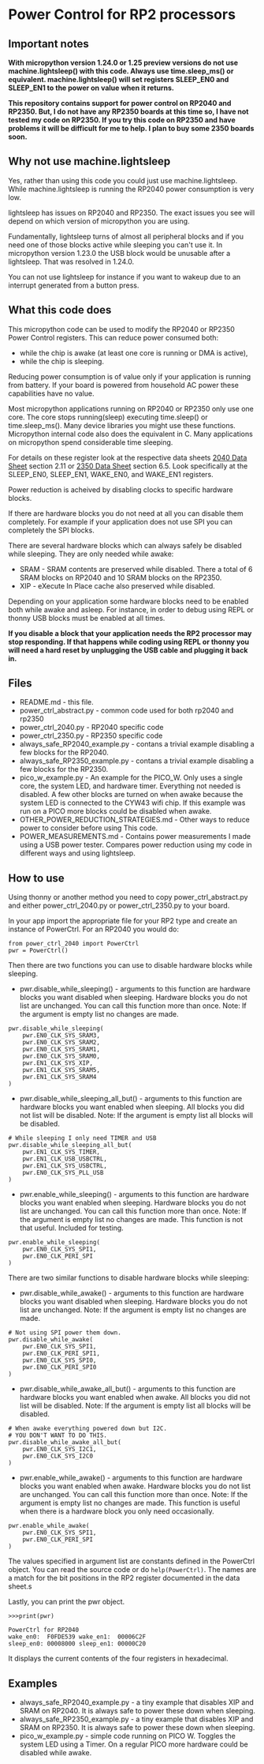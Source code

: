 # Power Control for RP2 processors

## Important notes
**With micropython version  1.24.0 or 1.25 preview versions do not use machine.lightsleep() with this code.
Always use time.sleep_ms() or equivalent.
machine.lightsleep() will set registers SLEEP_EN0 and SLEEP_EN1 to the power on value when it returns.**

**This repository contains support for power control on RP2040 and RP2350.
But, I do not have any RP2350 boards at this time so, I have not tested my code on RP2350.
If you try this code on RP2350 and have problems it will be difficult for me to help.
I plan to buy some 2350 boards soon.**

## Why not use machine.lightsleep

Yes, rather than using this code you could just use machine.lightsleep.
While machine.lightsleep is running the RP2040 power consumption is very low.

lightsleep has issues on RP2040 and RP2350.
The exact issues you see will depend on which version of micropython you are using.

Fundamentally, lightsleep turns of almost all peripheral blocks and if you need one of those blocks active while sleeping you can't use it.
In micropython version 1.23.0 the USB block would be unusable after a lightsleep.
That was resolved in 1.24.0.

You can not use lightsleep for instance if you want to wakeup due to an interrupt generated from a button press.

## What this code does
This micropython code can be used to modify the RP2040 or RP2350 Power Control registers.
This can reduce power consumed both:
* while the chip is awake (at least one core is running or DMA is active),
* while the chip is sleeping.

Reducing power consumption is of value only if your application is running from battery.
If your board is powered from household AC power these capabilities have no value.

Most micropython applications running on RP2040 or RP2350 only use one core.
The core stops running(sleep) executing time.sleep() or time.sleep_ms().
Many device libraries you might use these functions.
Micropython internal code also does the equivalent in C.
Many applications on micropython spend considerable time sleeping.

For details on these register look at the respective data sheets 
[2040 Data Sheet](https://datasheets.raspberrypi.com/rp2040/rp2040-datasheet.pdf) section 2.11 or
[2350 Data Sheet](https://datasheets.raspberrypi.com/rp2350/rp2350-datasheet.pdf) section 6.5.
Look specifically at the SLEEP_EN0, SLEEP_EN1, WAKE_EN0, and WAKE_EN1 registers.

Power reduction is acheived by disabling clocks to specific hardware blocks.

If there are hardware blocks you do not need at all you can disable them completely.
For example if your application does not use SPI you can completely the SPI blocks.

There are several hardware blocks which can always safely be disabled while sleeping.
They are only needed while awake:
* SRAM - SRAM contents are preserved while disabled. There a total of 6 SRAM blocks on RP2040 and 10 SRAM blocks on the RP2350.
* XIP  - eXecute In Place cache also preserved while disabled.

Depending on your application some hardware blocks need to be enabled both while awake and asleep.
For instance, in order to debug using REPL or thonny USB blocks must be enabled at all times.

**If you disable a block that your application needs the RP2 processor may stop responding.
If that happens while coding using REPL or thonny you will need a hard reset by unplugging the USB cable and plugging it back in.**
## Files

* README.md - this file.
* power_ctrl_abstract.py - common code used for both rp2040 and rp2350
* power_ctrl_2040.py - RP2040 specific code
* power_ctrl_2350.py - RP2350 specific code
* always_safe_RP2040_example.py - contans a trivial example disabling a few blocks for the RP2040.
* always_safe_RP2350_example.py - contans a trivial example disabling a few blocks for the RP2350.
* pico_w_example.py - An example for the PICO_W. Only uses a single core, the system LED, and hardware timer.
Everything not needed is disabled.
A few other blocks are turned on when awake because the system LED is connected to the CYW43 wifi chip.
If this example was run on a PICO more blocks could be disabled when awake.
* OTHER_POWER_REDUCTION_STRATEGIES.md - Other ways to reduce power to consider before using This code.
* POWER_MEASUREMENTS.md - Contains power measurements I made using a USB power tester. Compares power reduction using my code in different ways and using lightsleep.

## How to use

Using thonny or another method you need to copy power_ctrl_abstract.py and either power_ctrl_2040.py or power_ctrl_2350.py to your board.

In your app import the appropriate file for your RP2 type and create an instance of PowerCtrl.
For an RP2040 you would do:
```
from power_ctrl_2040 import PowerCtrl
pwr = PowerCtrl()
```
Then there are two functions you can use to disable hardware blocks while sleeping.
* pwr.disable_while_sleeping() - arguments to this function are hardware blocks you want disabled when sleeping.
Hardware blocks you do not list are unchanged.
You can call this function more than once.
Note: If the argument is empty list no changes are made.

```
pwr.disable_while_sleeping(
    pwr.EN0_CLK_SYS_SRAM3,
    pwr.EN0_CLK_SYS_SRAM2,
    pwr.EN0_CLK_SYS_SRAM1,
    pwr.EN0_CLK_SYS_SRAM0,
    pwr.EN1_CLK_SYS_XIP,
    pwr.EN1_CLK_SYS_SRAM5,
    pwr.EN1_CLK_SYS_SRAM4
)
```
* pwr.disable_while_sleeping_all_but() - arguments to this function are hardware blocks you want enabled when sleeping.
All blocks you did not list will be disabled.
Note: If the argument is empty list all blocks will be disabled.

```
# While sleeping I only need TIMER and USB
pwr.disable_while_sleeping_all_but(
    pwr.EN1_CLK_SYS_TIMER,
    pwr.EN1_CLK_USB_USBCTRL,
    pwr.EN1_CLK_SYS_USBCTRL,
    pwr.EN0_CLK_SYS_PLL_USB
)
```
* pwr.enable_while_sleeping() - arguments to this function are hardware blocks you want enabled when sleeping.
Hardware blocks you do not list are unchanged.
You can call this function more than once.
Note: If the argument is empty list no changes are made.
This function is not that useful. Included for testing.
```
pwr.enable_while_sleeping(
    pwr.EN0_CLK_SYS_SPI1,
    pwr.EN0_CLK_PERI_SPI
)

```

There are two similar functions to disable hardware blocks while sleeping:
* pwr.disable_while_awake() - arguments to this function are hardware blocks you want disabled when sleeping.
Hardware blocks you do not list are unchanged.
Note: If the argument is empty list no changes are made.

```
# Not using SPI power them down.
pwr.disable_while_awake(
    pwr.EN0_CLK_SYS_SPI1,
    pwr.EN0_CLK_PERI_SPI1,
    pwr.EN0_CLK_SYS_SPI0,
    pwr.EN0_CLK_PERI_SPI0
)
```
* pwr.disable_while_awake_all_but() - arguments to this function are hardware blocks you want enabled when awake.
All blocks you did not list will be disabled.
Note: If the argument is empty list all blocks will be disabled.
```
# When awake everything powered down but I2C.
# YOU DON'T WANT TO DO THIS.
pwr.disable_while_awake_all_but(
    pwr.EN0_CLK_SYS_I2C1,
    pwr.EN0_CLK_SYS_I2C0
)
```
* pwr.enable_while_awake() - arguments to this function are hardware blocks you want enabled when awake.
Hardware blocks you do not list are unchanged.
You can call this function more than once.
Note: If the argument is empty list no changes are made.
This function is useful when there is a hardware block you only need occasionally.
```
pwr.enable_while_awake(
    pwr.EN0_CLK_SYS_SPI1,
    pwr.EN0_CLK_PERI_SPI
)

```

The values specified in argument list are constants defined in the PowerCtrl object.
You can read the source code or do ```help(PowerCtrl)```.
The names are a match for the bit positions in the RP2 register documented in the data sheet.s

Lastly, you can print the pwr object.

```
>>>print(pwr)

PowerCtrl for RP2040
wake_en0:  F0FDE539 wake_en1:  00006C2F
sleep_en0: 00008000 sleep_en1: 00000C20
```

It displays the current contents of the four registers in hexadecimal.

## Examples

* always_safe_RP2040_example.py - a tiny example that disables XIP and SRAM on RP2040. It is always safe to power these down when sleeping.  
* always_safe_RP2350_example.py - a tiny example that disables XIP and SRAM on RP2350.  It is always safe to power these down when sleeping.  
* pico_w_example.py - simple code running on PICO W. Toggles the system LED using a Timer. On a regular PICO more hardware could be disabled while awake.
